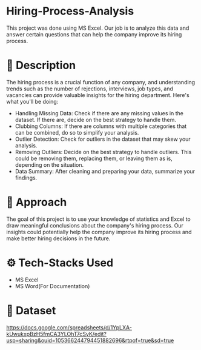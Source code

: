 # Hiring-Process-Analysis
This project was done using MS Excel. Our job is to analyze this data and answer certain questions that can help the company improve its hiring process.

# 📰 Description
The hiring process is a crucial function of any company, and understanding trends such as the number of rejections, interviews, job types, and vacancies can provide valuable insights for the hiring department.
Here's what you'll be doing:
- Handling Missing Data: Check if there are any missing values in the dataset. If there are, decide on the best strategy to handle them.
- Clubbing Columns: If there are columns with multiple categories that can be combined, do so to simplify your analysis.
- Outlier Detection: Check for outliers in the dataset that may skew your analysis.
- Removing Outliers: Decide on the best strategy to handle outliers. This could be removing them, replacing them, or leaving them as is, depending on the situation.
- Data Summary: After cleaning and preparing your data, summarize your findings. 

# 🏹 Approach
The goal of this project is to use your knowledge of statistics and Excel to draw meaningful conclusions about the company's hiring process. Our insights could potentially help the company improve its hiring process and make better hiring decisions in the future.

# ⚙ Tech-Stacks Used
- MS Excel
- MS Word(For Documentation)

# 📑 Dataset
https://docs.google.com/spreadsheets/d/1YpLXA-kUwukxpBzH5fmCA3YLOhT7cSyK/edit?usp=sharing&ouid=105366244794451882696&rtpof=true&sd=true
